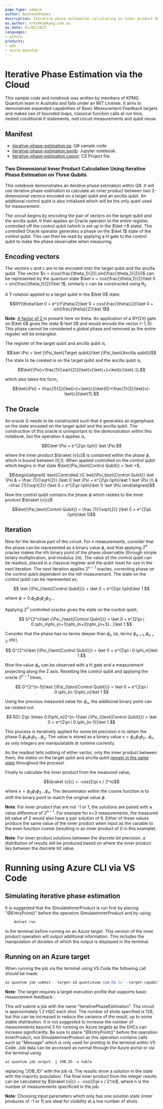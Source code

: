 ```yaml
---
page_type: sample
author: NathanCRhodes
description: Iterative phase estimation calculating an inner product between two vectors.
ms.author: nrhodes@kpmg.com.au
ms.date: 01/03/2023
languages:
- qsharp
products:
- qdk
- azure-quantum
---
```


# Iterative Phase Estimation via the Cloud

This sample code and notebook was written by members of KPMG Quantum team in Australia and falls under an MIT License. It aims to demonstrate expanded capabilities of Basic Measurement Feedback targets and makes use of bounded loops, classical function calls at run time, nested conditional if statements, mid circuit measurements and qubit reuse.

## Manifest

- [iterative-phase-estimation.qs](https://github.com/microsoft/Quantum/tree/main/samples/azure-quantum/iterative-phase-estimation/iterative-phase-estimation.qs): Q# sample code.
- [iterative-phase-estimation.ipynb](https://github.com/microsoft/Quantum/tree/main/samples/azure-quantum/iterative-phase-estimation/iterative-phase-estimation.ipynb): Jupyter notebook.
- [iterative-phase-estimation.csproj](https://github.com/microsoft/Quantum/tree/main/samples/azure-quantum/iterative-phase-estimation/iterative-phase-estimation.csproj): CS Project file.

### Two Dimensional Inner Product Calculation Using Iterative Phase Estimation on Three Qubits

This notebook demonstrates an iterative phase estimation within Q#. It will use iterative phase estimation to calculate an inner product between two 2-dimensional vectors encoded on a target qubit and an ancilla qubit. An additional control qubit is also initialised which will be the only qubit used for measurement.

The circuit begins by encoding the pair of vectors on the target qubit and the ancilla qubit. It then applies an Oracle operator to the entire register, controlled off the control qubit (which is set up in the $\ket +$ state). The controlled Oracle operator generates a phase on the $\ket 1$ state of the control qubit. This can then be read by applying a H gate to the control qubit to make the phase observable when measuring.



## Encoding vectors

The vectors v and c are to be encoded onto the target qubit and the ancilla qubit. The vector $v = (cos(\frac{\theta_1}{2}),sin(\frac{\theta_1}{2}))$ can be represented by the quantum state $\ket v = cos(\frac{\theta_1}{2})\ket 0 + sin(\frac{\theta_1}{2})\ket 1$, similarly $c$ can be constructed using $\theta_2$. 

A Y rotation applied to a target qubit in the $\ket 0$ state:

$$RY(\theta)\ket 0 = e^{iY\theta/2}\ket 0 = cos(\frac{\theta}{2})\ket 0 + sin(\frac{\theta}{2})\ket 1$$

**Note**: <u> A factor of 2 </u> is present here on theta. An application of a $RY(2\pi)$ gate on $\ket 0$ gives the state $-\ket 0$ and would encode the vector $(-1,0)$. This phase cannot be considered a global phase and removed as the entire register will be entangled.

The register of the target qubit and ancilla qubit is,

$$\ket  \Psi = \ket {\Psi_\text{Target qubit}}\ket {\Psi_\text{Ancilla qubit}}$$
The state to be created is on the target qubit and the ancilla qubit is,

$$\ket{\Psi}=\frac{1}{\sqrt{2}}(\ket{v}\ket{+}+\ket{c}\ket{-}),$$


which also takes the form,

$$\ket{\Psi} = \frac{1}{2}(\ket{v}+\ket{c})\ket{0}+\frac{1}{2}(\ket{v}-\ket{c})\ket{1}.$$

## The Oracle

An oracle G needs to be constructed such that it generates an eigenphase on the state encoded on the target qubit and the ancilla qubit. The construction of this oracle is unimportant to the demonstration within this notebook, but the operation it applies is,

$$G\ket \Psi = e^{2\pi i\phi} \ket \Psi.$$

where the inner product $\braket {v|c}$ is contained within the phase $\phi$, which is bound between [0,1]. When applied controlled on the control qubit which begins in that state $\ket{\Psi_\text{Control Qubit}} = \ket +$,

$$\begin{aligned}
    \text{Controlled }G \ket{\Psi_\text{Control Qubit}} \ket \Psi  & = \frac {1}{\sqrt{2}} (\ket 0 \ket \Psi + e^{2\pi i\phi}\ket 1 \ket \Psi )\\
    & =\frac {1}{\sqrt{2}} (\ket 0 + e^{2\pi i\phi}\ket 1) \ket \Psi
\end{aligned}$$

Now the control qubit contains the phase $\phi$ which relates to the inner product $\braket {v|c}$

$$\ket{\Psi_\text{Control Qubit}} = \frac {1}{\sqrt{2}} (\ket 0 + e^{2\pi i\phi}\ket 1)$$

## Iteration

Now for the iterative part of the circuit. For n measurements, consider that the phase can be represented as a binary value $\phi$, and that applying $2^n$ oracles makes the nth binary point of the phase observable (through simple binary multiplication, and modulus $2\pi$). The value of the control qubit can be readout, placed in a classical register and the qubit reset for use in the next iteration. The next iteration applies $2^{n-1}$ oracles, correcting phase on the control qubit dependent on the nth measurement. The state on the control qubit can be represented as,

$$ \ket {\Psi_{\text{Control Qubit}}} = \ket 0 + e^{2\pi i\phi}\ket 1 $$

where $\phi = 0.\phi_0\phi_1\phi_2\phi_3$...

Applying $2^n$ controlled oracles gives the state on the control qubit,

$$ G^{2^n}\ket {\Psi_{\text{Control Qubit}}} = \ket 0 + e^{2\pi i 0.\phi_n\phi_{n+1}\phi_{n+2}\phi_{n+3}...}\ket 1 $$

Consider that the phase has no terms deeper than $\phi_n$ (ie, terms $\phi_{n+1},\phi_{n+2}, \text{etc}$),

$$ G^{2^n}\ket {\Psi_{\text{Control Qubit}}} = \ket 0 + e^{2\pi i 0.\phi_n}\ket 1 $$

Now the value $\phi_n$ can be observed with a H gate and a measurement projecting along the Z axis. Resetting the control qubit and applying the oracle $2^{n-1}$ times,

$$ G^{2^{n-1}}\ket {\Psi_{\text{Control Qubit}}} = \ket 0 + e^{2\pi i 0.\phi_{n-1}\phi_n}\ket 1 $$

Using the previous measured value for $\phi_n$, the additional binary point can be rotated out.

$$ RZ(-2\pi \times 0.0\phi_n)G^{n-1}\ket {\Psi_{\text{Control Qubit}}} = \ket 0 + e^{2\pi i 0.\phi_{n-1}}\ket 1 $$

This process is iteratively applied for some bit precision n to obtain the phase $0.\phi_0\phi_1\phi_2...\phi_{n}$. The value is stored as a binary value $x = \phi_0\phi_1\phi_2...\phi_{n}$ as only integers are manipulatable at runtime currently.

As the readout tells nothing of either vector, only the inner product between them, the states on the target qubit and ancilla qubit <u>remain in the same state</u> throughout the process!



Finally to calculate the inner product from the measured value,

$$\braket {v|c} = -cos(2\pi x / 2^n)$$

where $x = \phi_0\phi_1\phi_2...\phi_{n}$. The denominator within the cosine function is to shift the binary point to match the original value $\phi$.

**Note**: For inner product that are not -1 or 1, the solutions are paired with a value difference of $2^{n-1}$. For example for n=3 measurements, the measured bit value of 2 would also have a pair solution of 6. Either of these values produce the same value of the inner product when input as the variable to the even function cosine (resulting in an inner product of 0 in this example).

**Note**: For inner product solutions between the discrete bit precision, a distribution of results will be produced based on where the inner product lies between the discrete bit value. 



# Running using Azure CLI via VS Code

## Simulating iterative phase estimation

It is suggested that the SimulateInnerProduct is run first by placing "@EntryPoint()" before the operation SimulateInnerProduct and by using:


```powershell
    dotnet run
```

in the terminal before running on an Azure target. This version of the inner product operation will output additional information. This includes the manipulation of doubles of which the output is displayed in the terminal.

## Running on an Azure target

When running the job via the terminal using VS Code the following call should be made:

```powershell
az quantum job submit --target-id quantinuum.sim.h1-1e --target-capability AdaptiveExecution --shots 128 --job-name IterativePhaseEstimation
```

**Note**: The target requires a target execution profile that supports basic measurement feedback.

This will submit a job with the name "IterativePhaseEstimation". The circuit is approximately 1.2 HQC each shot. The number of shots specified is 128, but this can be increased to reduce the variance of the result, up to some stable distribution. It is not suggested to increase the number of measurements beyond 3 for running on Azure targets as the EHCs can increase significantly. Be sure to place "@EntryPoint()" before the operation InnerProduct, not SimulateInnerProduct as this operation contains calls such as "Message" which is only used for printing to the terminal within VS Code. Job data can be accessed as normal through the Azure portal or via the terminal using

```powershell
az quantum job output -j JOB_ID -o table
```

replacing "JOB_ID" with the job id. The results show a solution in the state with the majority population. The final inner product from the integer results can be calculated by $\braket {v|c} = -cos(2\pi x / 2^n)$, where n is the number of measurements specificed in the job.

**Note**: Choosing input parameters which only has one solution state (inner produces of -1 or 1) are ideal for visibility at a low number of shots.




